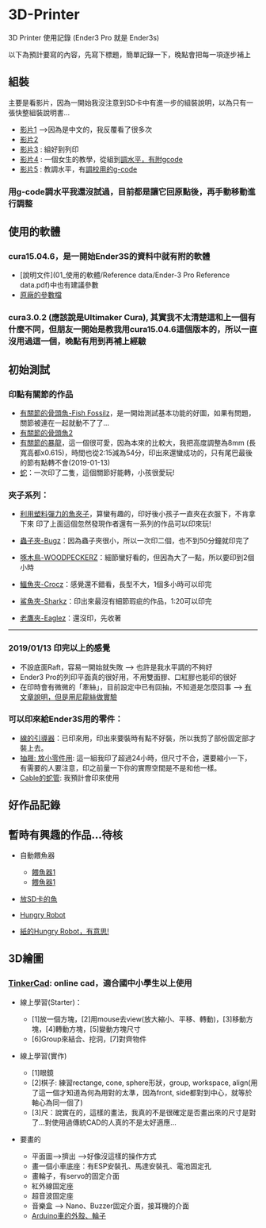 # 3D-Printer
3D Printer 使用記錄 (Ender3 Pro 就是 Ender3s)

以下為預計要寫的內容，先寫下標題，簡單記錄一下，晚點會把每一項逐步補上

## 組裝
主要是看影片，因為一開始我沒注意到SD卡中有進一步的組裝說明，以為只有一張快整組裝說明書…

- [影片1](https://www.youtube.com/watch?v=2Iy3fc05v_w) -->因為是中文的，我反覆看了很多次
- [影片2](https://www.youtube.com/watch?v=6EdZeodW5qo)
- [影片3](https://www.youtube.com/watch?v=a8Z-9ncYsps&t=92s) : 組好到列印
- [影片4](https://www.youtube.com/watch?v=NceBBAKDLEY) : 一個女生的教學，從組到[調水平，有附gcode](https://www.thingiverse.com/thing:2874536)
- [影片5](https://www.youtube.com/watch?v=_EfWVUJjBdA) : 教調水平，有[調校用的g-code](https://www.thingiverse.com/thing:3235018)

### 用g-code調水平我還沒試過，目前都是讓它回原點後，再手動移動進行調整


## 使用的軟體

### cura15.04.6，是一開始Ender3S的資料中就有附的軟體
  
  - [說明文件](01_使用的軟體/Reference data/Ender-3 Pro Reference data.pdf)中也有建議參數
  - [原廠的參數檔](https://github.com/maloyang/3D-Printer/blob/master/01_%E4%BD%BF%E7%94%A8%E7%9A%84%E8%BB%9F%E9%AB%94/Reference%20data/Ender-3%20Pro.ini)

### cura3.0.2 (應該說是Ultimaker Cura), 其實我不太清楚這和上一個有什麼不同，但朋友一開始是教我用cura15.04.6這個版本的，所以一直沒用過這一個，晚點有用到再補上經驗


## 初始測試

### 印點有關節的作品
- [有關節的骨頭魚-Fish Fossilz](https://www.thingiverse.com/thing:1276095)，是一開始測試基本功能的好圖，如果有問題，關節被連在一起就動不了了…
- [有關節的骨頭魚2](https://www.thingiverse.com/thing:2788255)
- [有關節的暴龍](https://www.thingiverse.com/thing:2738211)，這一個很可愛，因為本來的比較大，我把高度調整為8mm (長寬高都x0.615)，時間也從2:15減為54分，印出來還蠻成功的，只有尾巴最後的節有點轉不會(2019-01-13)
- [蛇](https://www.thingiverse.com/thing:1709106)：一次印了二隻，這個關節好能轉，小孩很愛玩!

### 夾子系列：

- [利用塑料彈力的魚夾子](https://www.thingiverse.com/thing:1734347)，算蠻有趣的，印好後小孩子一直夾在衣服下，不肯拿下來
印了上面這個忽然發現作者還有一系列的作品可以印來玩!
- [蟲子夾-Bugz](https://www.thingiverse.com/thing:1904654)：因為蟲子夾很小，所以一次印二個，也不到50分鐘就印完了
- [啄木鳥-WOODPECKERZ](https://www.thingiverse.com/thing:1155168)：細節蠻好看的，但因為大了一點，所以要印到2個小時
- [鱷魚夾-Crocz](https://www.thingiverse.com/thing:941177)：感覺還不錯看，長型不大，1個多小時可以印完
- [鯊魚夾-Sharkz](https://www.thingiverse.com/thing:910216)：印出來最沒有細節瑕疵的作品，1:20可以印完

- [老鷹夾-Eaglez](https://www.thingiverse.com/thing:963892)：還沒印，先收著


----
### 2019/01/13 印完以上的感覺
- 不設底面Raft，容易一開始就失敗 --> 也許是我水平調的不夠好
- Ender3 Pro的列印平面真的很好用，不用雙面膠、口紅膠也能印的很好
- 在印時會有微微的「牽絲」，目前設定中已有回抽，不知道是怎麼回事 --> [有文章說明，但是用尼龍絲做實驗](https://z3dfilament.blogspot.com/2018/05/StringingTesting.html)

### 可以印來給Ender3S用的零件：
- [線的引導器](https://www.thingiverse.com/thing:2917932)：已印來用，印出來要裝時有點不好裝，所以我剪了部份固定部才裝上去。
- [抽屜: 放小零件用](https://www.thingiverse.com/thing:2989218): 這一組我印了超過24小時，但尺寸不合，還要縮小一下，有需要的人要注意，印之前量一下你的實際空間是不是和他一樣。
- [Cable的蛇管](https://www.thingiverse.com/thing:2920060): 我預計會印來使用

 

## 好作品記錄


## 暫時有興趣的作品…待核

- 自動餵魚器
  - [餵魚器1](https://www.thingiverse.com/thing:1639286)
  - [餵魚器1](https://www.thingiverse.com/thing:2539750)

- [放SD卡的魚](https://www.thingiverse.com/thing:1737367)

- [Hungry Robot](https://www.thingiverse.com/thing:2824451)
- [紙的Hungry Robot，有意思!](https://www.thingiverse.com/thing:2984461)

## 3D繪圖

### [TinkerCad](https://www.tinkercad.com/): online cad，適合國中小學生以上使用

- 線上學習(Starter)：
  - [1]放一個方塊，[2]用mouse去view(放大縮小、平移、轉動)，[3]移動方塊，[4]轉動方塊，[5]變動方塊尺寸
  - [6]Group來結合、挖洞，[7]對齊物件
- 線上學習(實作)
  - [1]眼鏡
  - [2]棋子: 練習rectange, cone, sphere形狀，group, workspace, align(用了這一個才知道為何為用對的太準，因為front, side都對到中心，就等於軸心為同一個了)
  - [3]尺：說實在的，這樣的畫法，我真的不是很確定是否畫出來的尺寸是對了…對使用過傳統CAD的人真的不是太好適應…
  
- 要畫的
  - 平面圖-->擠出 -->好像沒這樣的操作方式
  - 畫一個小車底座：有ESP安裝孔、馬達安裝孔、電池固定孔
  - 畫輪子，有servo的固定介面
  - 紅外線固定座
  - 超音波固定座
  - 音樂盒 --> Nano、Buzzer固定介面，接耳機的介面
  - [Arduino車的外殼、輪子](https://www.youtube.com/watch?v=Lz9jQQ5H318)
  

